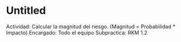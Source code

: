 # Untitled

Actividad: Calcular la magnitud del riesgo. (Magnitud = Probabilidad * Impacto)
Encargado: Todo el equipo
Subpractica: RKM 1.2